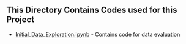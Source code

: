 ## This Directory Contains Codes used for this Project

- [Initial_Data_Exploration.ipynb](notebooks/Initial_Data_Exploration.ipynb) - Contains code for data evaluation
